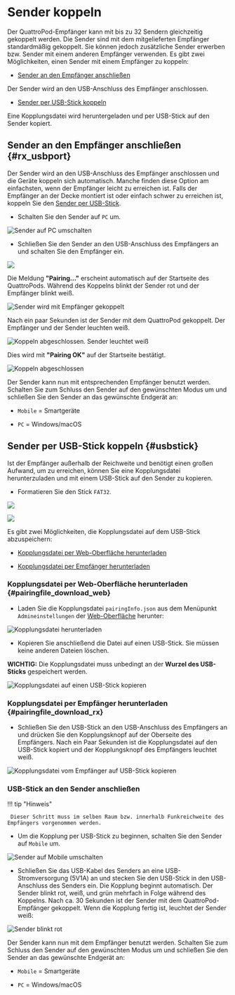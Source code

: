 # Sender koppeln

Der QuattroPod-Empfänger kann mit bis zu 32 Sendern gleichzeitig gekoppelt werden. Die Sender sind mit dem mitgelieferten Empfänger standardmäßig gekoppelt. Sie können jedoch zusätzliche Sender erwerben bzw. Sender mit einem anderen Empfänger verwenden. Es gibt zwei Möglichkeiten, einen Sender mit einem Empfänger zu koppeln:

* [Sender an den Empfänger anschließen](#rx_usbport)

Der Sender wird an den USB-Anschluss des Empfänger anschlossen.

* [Sender per USB-Stick koppeln](#usbstick)

Eine Kopplungsdatei wird heruntergeladen und per USB-Stick auf den Sender kopiert.

## Sender an den Empfänger anschließen {#rx_usbport}

Der Sender wird an den USB-Anschluss des Empfänger anschlossen und die Geräte koppeln sich automatisch. Manche finden diese Option am einfachsten, wenn der Empfänger leicht zu erreichen ist. Falls der Empfänger an der Decke montiert ist oder einfach schwer zu erreichen ist, koppeln Sie den [Sender per USB-Stick](#sender-per-usb-stick-koppeln).

* Schalten Sie den Sender auf `PC` um. 

![Sender auf PC umschalten](/assets/img/quattropod.mini.tx.pc.png)

* Schließen Sie den Sender an den USB-Anschluss des Empfängers an und schalten Sie den Empfänger ein.

![](/assets/img/quattropod.mini.tx.pairing.png)

Die Meldung **"Pairing..."** erscheint automatisch auf der Startseite des QuattroPods. Während des Koppelns blinkt der Sender rot und der Empfänger blinkt weiß.

![Sender wird mit Empfänger gekoppelt](/assets/img/Pairing3.jpg)

Nach ein paar Sekunden ist der Sender mit dem QuattroPod gekoppelt. Der Empfänger und der Sender leuchten weiß. 

![Koppeln abgeschlossen. Sender leuchtet weiß](/assets/img/quattropod.mini.tx.paired.png)

Dies wird mit **"Pairing OK"** auf der Startseite bestätigt.

![Koppeln abgeschlossen](/assets/img/Pairing5.jpg)

Der Sender kann nun mit entsprechenden Empfänger benutzt werden. Schalten Sie zum Schluss den Sender auf den gewünschten Modus um und schließen Sie den Sender an das gewünschte Endgerät an: 

* `Mobile` = Smartgeräte

* `PC` = Windows/macOS


## Sender per USB-Stick koppeln {#usbstick}

Ist der Empfänger außerhalb der Reichweite und benötigt einen großen Aufwand, um zu erreichen, können Sie eine Kopplungsdatei herunterzuladen und mit einem USB-Stick auf den Sender zu kopieren. 

* Formatieren Sie den Stick `FAT32`.

![](/assets/img/format.usb.png)

![](/assets/img/format.fat32.png)

Es gibt zwei Möglichkeiten, die Kopplungsdatei auf dem USB-Stick abzuspeichern:

* [Kopplungsdatei per Web-Oberfläche herunterladen](#pairingfile_download_web)

* [Kopplungsdatei per Empfänger herunterladen](#pairingfile_download_rx)

### Kopplungsdatei per Web-Oberfläche herunterladen {#pairingfile_download_web}

* Laden Sie die Kopplungsdatei `pairingInfo.json` aus dem Menüpunkt `Admineinstellungen` der [Web-Oberfläche](adv.settings.md) herunter: 

![Kopplungsdatei herunterladen](/assets/img/Pairing7.png)

* Kopieren Sie anschließend die Datei auf einen USB-Stick. Sie müssen keine anderen Dateien löschen.

**WICHTIG:** Die Kopplungsdatei muss unbedingt an der **Wurzel des USB-Sticks** gespeichert werden. 

![Kopplungsdatei auf einen USB-Stick kopieren](/assets/img/Pairing8.png)

### Kopplungsdatei per Empfänger herunterladen {#pairingfile_download_rx}

* Schließen Sie den USB-Stick an den USB-Anschluss des Empfängers an und drücken Sie den Kopplungsknopf auf der Oberseite des Empfängers. Nach ein Paar Sekunden ist die Kopplungsdatei auf den USB-Stick kopiert und der Kopplungsknopf des Empfängers leuchtet weiß.

![Kopplungsdatei vom Empfänger auf USB-Stick kopieren](/assets/img/Pairing9.png)

### USB-Stick an den Sender anschließen

!!! tip "Hinweis"

     Dieser Schritt muss im selben Raum bzw. innerhalb Funkreichweite des Empfängers vorgenommen werden.

* Um die Kopplung per USB-Stick zu beginnen, schalten Sie den Sender auf `Mobile` um.

![Sender auf Mobile umschalten](/assets/img/quattropod.mini.tx.mobile.png)

* Schließen Sie das USB-Kabel des Senders an eine USB-Stromversorgung (5V1A) an und stecken Sie den USB-Stick in den USB-Anschluss des Senders ein. Die Kopplung beginnt automatisch. Der Sender blinkt rot, weiß, und grün mehrfach in Folge während des Koppelns. Nach ca. 30 Sekunden ist der Sender mit dem QuattroPod-Empfänger gekoppelt. Wenn díe Kopplung fertig ist, leuchtet  der Sender weiß:

![Sender blinkt rot](/assets/img/quattropod.mini.usb.paired.png)

Der Sender kann nun mit dem Empfänger benutzt werden. Schalten Sie zum Schluss den Sender auf den gewünschten Modus um und schließen Sie den Sender an das gewünschte Endgerät an: 

* `Mobile` = Smartgeräte

* `PC` = Windows/macOS






